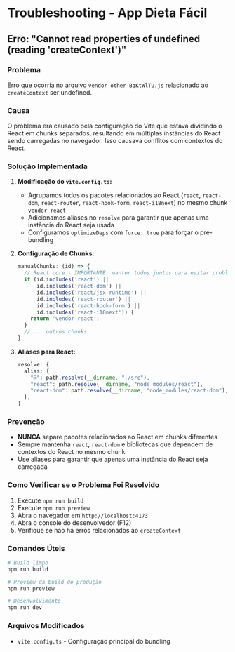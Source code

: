 # Troubleshooting - App Dieta Fácil

## Erro: "Cannot read properties of undefined (reading 'createContext')"

### Problema
Erro que ocorria no arquivo `vendor-other-BqKtWlTU.js` relacionado ao `createContext` ser undefined.

### Causa
O problema era causado pela configuração do Vite que estava dividindo o React em chunks separados, resultando em múltiplas instâncias do React sendo carregadas no navegador. Isso causava conflitos com contextos do React.

### Solução Implementada
1. **Modificação do `vite.config.ts`:**
   - Agrupamos todos os pacotes relacionados ao React (`react`, `react-dom`, `react-router`, `react-hook-form`, `react-i18next`) no mesmo chunk `vendor-react`
   - Adicionamos aliases no `resolve` para garantir que apenas uma instância do React seja usada
   - Configuramos `optimizeDeps` com `force: true` para forçar o pre-bundling

2. **Configuração de Chunks:**
   ```typescript
   manualChunks: (id) => {
     // React core - IMPORTANTE: manter todos juntos para evitar problemas de contexto
     if (id.includes('react') || 
         id.includes('react-dom') || 
         id.includes('react/jsx-runtime') ||
         id.includes('react-router') ||
         id.includes('react-hook-form') ||
         id.includes('react-i18next')) {
       return 'vendor-react';
     }
     // ... outros chunks
   }
   ```

3. **Aliases para React:**
   ```typescript
   resolve: {
     alias: {
       "@": path.resolve(__dirname, "./src"),
       "react": path.resolve(__dirname, "node_modules/react"),
       "react-dom": path.resolve(__dirname, "node_modules/react-dom"),
     },
   }
   ```

### Prevenção
- **NUNCA** separe pacotes relacionados ao React em chunks diferentes
- Sempre mantenha `react`, `react-dom` e bibliotecas que dependem de contextos do React no mesmo chunk
- Use aliases para garantir que apenas uma instância do React seja carregada

### Como Verificar se o Problema Foi Resolvido
1. Execute `npm run build`
2. Execute `npm run preview`
3. Abra o navegador em `http://localhost:4173`
4. Abra o console do desenvolvedor (F12)
5. Verifique se não há erros relacionados ao `createContext`

### Comandos Úteis
```bash
# Build limpo
npm run build

# Preview da build de produção
npm run preview

# Desenvolvimento
npm run dev
```

### Arquivos Modificados
- `vite.config.ts` - Configuração principal do bundling
